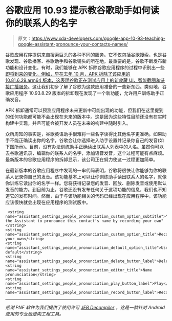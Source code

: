 # 谷歌应用 10.93 提示教谷歌助手如何读你的联系人的名字

> 原文：<https://www.xda-developers.com/google-app-10-93-teaching-google-assistant-pronounce-your-contacts-names/>

谷歌应用程序提供来自搜索巨头的各种不同的服务。它不仅包括谷歌搜索，也是谷歌发现、谷歌播客、谷歌助手和谷歌镜头的所在地。最重要的是，谷歌不断发布新功能和设计变化。有时，我们能够在 APK 拆除谷歌应用程序的过程中识别出一些[即将到来的变化。例如，早在去年 10 月，APK 拆除了该应用的 10.81.6.29.arm64 版本，这表明谷歌正在测试应用上的](https://www.xda-developers.com/google-app-suggestions-lens-shortcut-search-widget-new-at-a-glance-discover-interests-podcasts-redesign-photos-sharing-assistant/)[新收藏 UI、智能截图和链接广播服务](https://www.xda-developers.com/google-app-tests-collections-ui-smart-screenshots-linking-radio-services/)。这让我们初步了解了谷歌为这款应用准备的一些新东西。类似地，谷歌应用程序 10.93.8.29 版本的拆卸现在发现了一个新功能，允许用户训练助手正确发音。

APK 拆卸通常可以预测应用程序未来更新中可能出现的功能，但我们在这里提到的任何功能都可能不会出现在未来的版本中。这是因为这些特性目前还没有在实时构建中实现，并且可能会被开发人员在未来的构建中随时引入。

众所周知的事实是，谷歌英语助手很难将一些名字读得比其他名字更准确。如果助手不能正确读出你的名字，谷歌会让你选择进入助手设置并记录你自己的发音(如下图所示)。目前，没有办法训练助手正确读出联系人列表中的人名。虽然你可以去谷歌通讯录，编辑你的联系人的名字，添加语音发音，这个过程可能有点麻烦。最新版本的谷歌应用程序的拆卸显示，该公司正在努力使这一过程更加简单。

在最新版本的谷歌应用程序中发现的一串代码表明，谷歌将很快让你能够为你的联系人记录你自己的发音。该功能基本上可以让你训练助手读出联系人的名字，就像你训练它读出你的名字一样。您将获得记录您的发音、回放、删除发音或使用默认发音的能力。到目前为止，谷歌还没有发布任何关于这项功能的信息，我们也不知道它的发布时间。然而，由于与该功能相关的代码已经出现在应用程序中，该功能应该很快就会出现在应用程序的测试版中。

```
 <string name="assistant_settings_people_pronunciation_custom_option_subtitle">"Teach the Assistant to pronounce this contact's name by recording your own"</string>
<string name="assistant_settings_people_pronunciation_custom_option_title">Record your own</string>
<string name="assistant_settings_people_pronunciation_default_option_title">Use default</string>
<string name="assistant_settings_people_pronunciation_delete_button_label">Delete</string>
<string name="assistant_settings_people_pronunciation_editor_title">Name pronunciation</string>
<string name="assistant_settings_people_pronunciation_play_button_label">Play</string>
<string name="assistant_settings_people_pronunciation_record_button_label">Record</string> 
```

* * *

*感谢 PNF 软件为我们提供了使用许可 [JEB Decompiler](https://www.pnfsoftware.com/?aid=xdadev) ，这是一款针对 Android 应用的专业级逆向工程工具。*